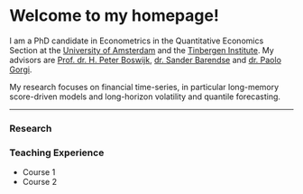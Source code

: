# Welcome to my homepage! 

I am a PhD candidate in Econometrics in the Quantitative Economics Section at the [University of Amsterdam](https://ase.uva.nl/content/sections/quantitative-economics/quantitative-economics.html?origin=D4DixO%2FESbuaIXcFryAJdQ) and the [Tinbergen Institute](https://tinbergen.nl/home). 
My advisors are [Prof. dr. H. Peter Boswijk](https://www.uva.nl/en/profile/b/o/h.p.boswijk/h.p.boswijk.html#Profile), [dr. Sander Barendse](https://sites.google.com/view/sanderbarendse/)  and [dr. Paolo Gorgi](https://www.pgorgi.com/). 

My research focuses on financial time-series, in particular long-memory score-driven models and long-horizon volatility and quantile forecasting. 

***

### Research


### Teaching Experience
- Course 1
- Course 2


